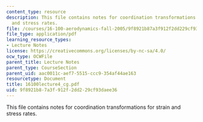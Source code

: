 ```yaml
---
content_type: resource
description: This file contains notes for coordination transformations for strain
  and stress rates.
file: /courses/16-100-aerodynamics-fall-2005/9f8921b87a3f912f2dd229cf93daee36_16100lecture4_cg.pdf
file_type: application/pdf
learning_resource_types:
- Lecture Notes
license: https://creativecommons.org/licenses/by-nc-sa/4.0/
ocw_type: OCWFile
parent_title: Lecture Notes
parent_type: CourseSection
parent_uid: aac0011c-aef7-5515-ccc9-354af44ae163
resourcetype: Document
title: 16100lecture4_cg.pdf
uid: 9f8921b8-7a3f-912f-2dd2-29cf93daee36
---
```

This file contains notes for coordination transformations for strain and stress rates.